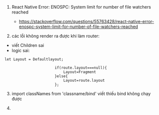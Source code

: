 1. React Native Error: ENOSPC: System limit for number of file watchers reached
	+ https://stackoverflow.com/questions/55763428/react-native-error-enospc-system-limit-for-number-of-file-watchers-reached

2. các lỗi không render ra được khi làm router:
- viết Children sai <children>
- logic sai:
 ```
 let Layout = Defaultlayout;

                        if(route.layout===null){
                            Layout=Fragment
                        }else{
                            Layout=route.layout
                        };
```
3. import classNames from 'classname/bind' viết thiếu bind không chạy được 

4.